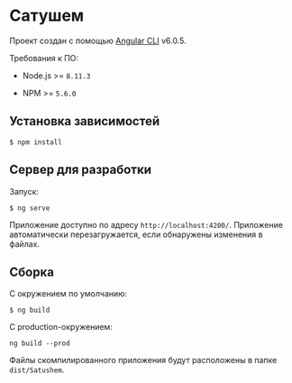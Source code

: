# Сатушем

Проект создан с помощью [Angular CLI](https://github.com/angular/angular-cli) v6.0.5.

Требования к ПО:

- Node.js >= `8.11.3`

- NPM >= `5.6.0`

## Установка зависимостей

```
$ npm install
```

## Сервер для разработки

Запуск:

```
$ ng serve
```

Приложение доступно по адресу `http://localhost:4200/`. Приложение автоматически перезагружается, если обнаружены изменения в файлах.

## Сборка

С окружением по умолчанию:

```
$ ng build
```

С production-окружением:

```
ng build --prod
```

Файлы скомпилированного приложения будут расположены в папке `dist/Satushem`.
